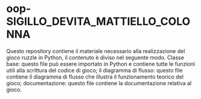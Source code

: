 # oop-SIGILLO_DEVITA_MATTIELLO_COLONNA
Questo repository contiene il materiale necessario alla realizzazione del gioco ruzzle in Python, il contenuto è diviso nel seguente modo. 
Classe base: questo file può essere importato in Python e contiene tutte le funzioni utili alla scrittura del codice di gioco; 
il diagramma di flusso: questo file contiene il diagramma di flusso che illustra il funzionamento teorico del gioco; 
documentazione: questo file contiene la documentazione relativa al gioco. 
